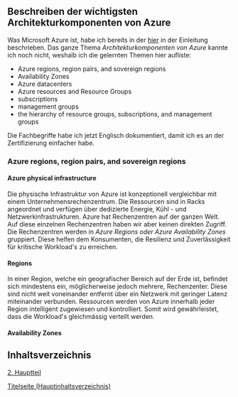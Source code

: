## Beschreiben der wichtigsten Architekturkomponenten von Azure

Was Microsoft Azure ist, habe ich bereits in der [hier](../../1_Einleitung/Microsoft_Azure.md) in der Einleitung beschrieben. Das ganze Thema *Architekturkomponenten von Azure* kannte ich noch nicht, weshalb ich die gelernten Themen hier aufliste: 

-  Azure regions, region pairs, and sovereign regions
-  Availability Zones
-  Azure datacenters
-  Azure resources and Resource Groups
-  subscriptions
-  management groups
-  the hierarchy of resource groups, subscriptions, and management groups

Die Fachbegriffe habe ich jetzt Englisch dokumentiert, damit ich es an der Zertifizierung einfacher habe.

### Azure regions, region pairs, and sovereign regions

#### Azure physical infrastructure

Die physische Infrastruktur von Azure ist konzeptionell vergleichbar mit einem Unternehmensrechenzentrum. Die Ressourcen sind in Racks angeordnet und verfügen über dedizierte Energie, Kühl - und Netzwerkinfrastrukturen. Azure hat Rechenzentren auf der ganzen Welt. Auf diese einzelnen Rechenzentren haben wir aber keinen direkten Zugriff. Die Rechenzentren werden in *Azure Regions oder Azure Availability Zones* gruppiert. Diese helfen dem Konsumenten, die Resilienz und Zuverlässigkeit für kritische Workload's zu erreichen.

#### Regions

In einer Region, welche ein geografischer Bereich auf der Erde ist, befindet sich mindestens ein, möglicherweise jedoch mehrere, Rechenzenter. Diese sind nicht weit voneinander entfernt über ein Netzwerk mit geringer Latenz miteinander verbunden. Ressourcen werden von Azure innerhalb jeder Region intelligent zugewiesen und kontrolliert. Somit wird gewährleistet, dass die Workload's gleichmässig verteilt werden.


#### Availability Zones


## Inhaltsverzeichnis

[2. Hauptteil](./README.md)

[Titelseite (Hauptinhaltsverzeichnis)](../README.md)
